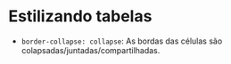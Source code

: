 # Estilizando tabelas

- `border-collapse: collapse`: As bordas das células são colapsadas/juntadas/compartilhadas.

